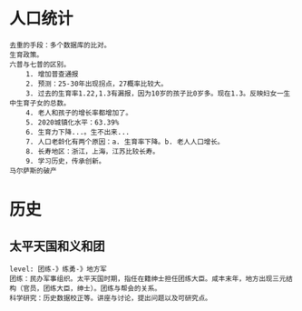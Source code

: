 # 人口统计
	去重的手段：多个数据库的比对。
	生育政策。
	六普与七普的区别。
		1. 增加普查通报
		2. 预测：25-30年出现拐点，27概率比较大。
		3. 过去的生育率1.22,1.3有漏报，因为10岁的孩子比0岁多。现在1.3。反映妇女​一生中生育子女的总数。
		4. 老人和孩子的增长率都增加了。
		5. 2020城镇化水平：63.39%
		6. 生育力下降...。生不出来...
		7. 人口老龄化有两个原因：a. 生育率下降。b. 老人人口增长。
		8. 长寿地区：浙江，上海，江苏比较长寿。
		9. 学习历史，传承创新。
	马尔萨斯的破产
# 历史
## 太平天国和义和团
	level: 团练-》练勇-》地方军
	团练：民办军事组织。太平天国时期，指任在籍绅士担任团练大臣。咸丰末年，地方出现三元结构（官员，团练大臣，绅士）。团练与帮会的关系。
	科学研究：历史数据校正等。讲座与讨论，提出问题以及可研究点。
	